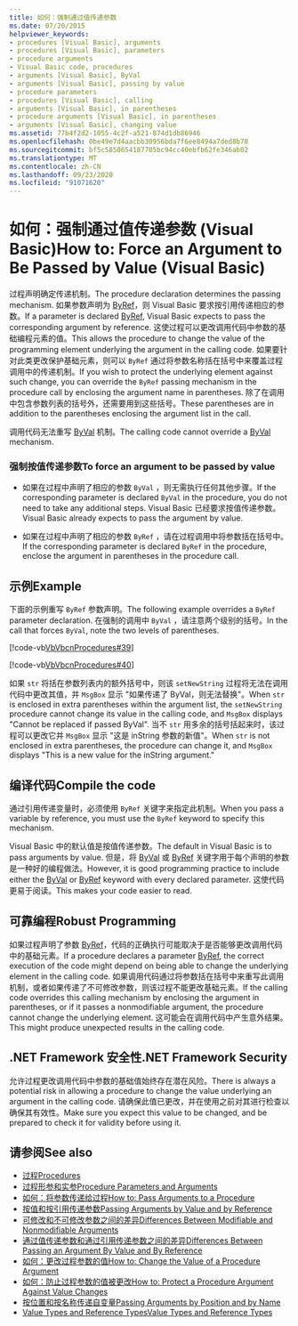 ```yaml
---
title: 如何：强制通过值传递参数
ms.date: 07/20/2015
helpviewer_keywords:
- procedures [Visual Basic], arguments
- procedures [Visual Basic], parameters
- procedure arguments
- Visual Basic code, procedures
- arguments [Visual Basic], ByVal
- arguments [Visual Basic], passing by value
- procedure parameters
- procedures [Visual Basic], calling
- arguments [Visual Basic], in parentheses
- procedure arguments [Visual Basic], in parentheses
- arguments [Visual Basic], changing value
ms.assetid: 77b4f2d2-1055-4c2f-a521-874d1db86946
ms.openlocfilehash: 0be49e7d4aacbb30956bda7f6ee8494a7ded8b78
ms.sourcegitcommit: bf5c5850654187705bc94cc40ebfb62fe346ab02
ms.translationtype: MT
ms.contentlocale: zh-CN
ms.lasthandoff: 09/23/2020
ms.locfileid: "91071620"
---
```

# <a name="how-to-force-an-argument-to-be-passed-by-value-visual-basic"></a><span data-ttu-id="6fcef-102">如何：强制通过值传递参数 (Visual Basic)</span><span class="sxs-lookup"><span data-stu-id="6fcef-102">How to: Force an Argument to Be Passed by Value (Visual Basic)</span></span>

<span data-ttu-id="6fcef-103">过程声明确定传递机制。</span><span class="sxs-lookup"><span data-stu-id="6fcef-103">The procedure declaration determines the passing mechanism.</span></span> <span data-ttu-id="6fcef-104">如果参数声明为 [ByRef](../../../language-reference/modifiers/byref.md)，则 Visual Basic 要求按引用传递相应的参数。</span><span class="sxs-lookup"><span data-stu-id="6fcef-104">If a parameter is declared [ByRef](../../../language-reference/modifiers/byref.md), Visual Basic expects to pass the corresponding argument by reference.</span></span> <span data-ttu-id="6fcef-105">这使过程可以更改调用代码中参数的基础编程元素的值。</span><span class="sxs-lookup"><span data-stu-id="6fcef-105">This allows the procedure to change the value of the programming element underlying the argument in the calling code.</span></span> <span data-ttu-id="6fcef-106">如果要针对此类更改保护基础元素，则可以 `ByRef` 通过将参数名称括在括号中来覆盖过程调用中的传递机制。</span><span class="sxs-lookup"><span data-stu-id="6fcef-106">If you wish to protect the underlying element against such change, you can override the `ByRef` passing mechanism in the procedure call by enclosing the argument name in parentheses.</span></span> <span data-ttu-id="6fcef-107">除了在调用中包含参数列表的括号外，还需要用到这些括号。</span><span class="sxs-lookup"><span data-stu-id="6fcef-107">These parentheses are in addition to the parentheses enclosing the argument list in the call.</span></span>  
  
 <span data-ttu-id="6fcef-108">调用代码无法重写 [ByVal](../../../language-reference/modifiers/byval.md) 机制。</span><span class="sxs-lookup"><span data-stu-id="6fcef-108">The calling code cannot override a [ByVal](../../../language-reference/modifiers/byval.md) mechanism.</span></span>  
  
### <a name="to-force-an-argument-to-be-passed-by-value"></a><span data-ttu-id="6fcef-109">强制按值传递参数</span><span class="sxs-lookup"><span data-stu-id="6fcef-109">To force an argument to be passed by value</span></span>  
  
- <span data-ttu-id="6fcef-110">如果在过程中声明了相应的参数 `ByVal` ，则无需执行任何其他步骤。</span><span class="sxs-lookup"><span data-stu-id="6fcef-110">If the corresponding parameter is declared `ByVal` in the procedure, you do not need to take any additional steps.</span></span> <span data-ttu-id="6fcef-111">Visual Basic 已经要求按值传递参数。</span><span class="sxs-lookup"><span data-stu-id="6fcef-111">Visual Basic already expects to pass the argument by value.</span></span>  
  
- <span data-ttu-id="6fcef-112">如果在过程中声明了相应的参数 `ByRef` ，请在过程调用中将参数括在括号中。</span><span class="sxs-lookup"><span data-stu-id="6fcef-112">If the corresponding parameter is declared `ByRef` in the procedure, enclose the argument in parentheses in the procedure call.</span></span>  
  
## <a name="example"></a><span data-ttu-id="6fcef-113">示例</span><span class="sxs-lookup"><span data-stu-id="6fcef-113">Example</span></span>  

 <span data-ttu-id="6fcef-114">下面的示例重写 `ByRef` 参数声明。</span><span class="sxs-lookup"><span data-stu-id="6fcef-114">The following example overrides a `ByRef` parameter declaration.</span></span> <span data-ttu-id="6fcef-115">在强制的调用中 `ByVal` ，请注意两个级别的括号。</span><span class="sxs-lookup"><span data-stu-id="6fcef-115">In the call that forces `ByVal`, note the two levels of parentheses.</span></span>  
  
 [!code-vb[VbVbcnProcedures#39](~/samples/snippets/visualbasic/VS_Snippets_VBCSharp/VbVbcnProcedures/VB/Class1.vb#39)]  
  
 [!code-vb[VbVbcnProcedures#40](~/samples/snippets/visualbasic/VS_Snippets_VBCSharp/VbVbcnProcedures/VB/Class1.vb#40)]  
  
 <span data-ttu-id="6fcef-116">如果 `str` 将括在参数列表内的额外括号中，则该 `setNewString` 过程将无法在调用代码中更改其值，并 `MsgBox` 显示 "如果传递了 ByVal，则无法替换"。</span><span class="sxs-lookup"><span data-stu-id="6fcef-116">When `str` is enclosed in extra parentheses within the argument list, the `setNewString` procedure cannot change its value in the calling code, and `MsgBox` displays "Cannot be replaced if passed ByVal".</span></span> <span data-ttu-id="6fcef-117">当不 `str` 用多余的括号括起来时，该过程可以更改它并 `MsgBox` 显示 "这是 inString 参数的新值"。</span><span class="sxs-lookup"><span data-stu-id="6fcef-117">When `str` is not enclosed in extra parentheses, the procedure can change it, and `MsgBox` displays "This is a new value for the inString argument."</span></span>  
  
## <a name="compile-the-code"></a><span data-ttu-id="6fcef-118">编译代码</span><span class="sxs-lookup"><span data-stu-id="6fcef-118">Compile the code</span></span>  

 <span data-ttu-id="6fcef-119">通过引用传递变量时，必须使用 `ByRef` 关键字来指定此机制。</span><span class="sxs-lookup"><span data-stu-id="6fcef-119">When you pass a variable by reference, you must use the `ByRef` keyword to specify this mechanism.</span></span>  
  
 <span data-ttu-id="6fcef-120">Visual Basic 中的默认值是按值传递参数。</span><span class="sxs-lookup"><span data-stu-id="6fcef-120">The default in Visual Basic is to pass arguments by value.</span></span> <span data-ttu-id="6fcef-121">但是，将 [ByVal](../../../language-reference/modifiers/byval.md) 或 [ByRef](../../../language-reference/modifiers/byref.md) 关键字用于每个声明的参数是一种好的编程做法。</span><span class="sxs-lookup"><span data-stu-id="6fcef-121">However, it is good programming practice to include either the [ByVal](../../../language-reference/modifiers/byval.md) or [ByRef](../../../language-reference/modifiers/byref.md) keyword with every declared parameter.</span></span> <span data-ttu-id="6fcef-122">这使代码更易于阅读。</span><span class="sxs-lookup"><span data-stu-id="6fcef-122">This makes your code easier to read.</span></span>  
  
## <a name="robust-programming"></a><span data-ttu-id="6fcef-123">可靠编程</span><span class="sxs-lookup"><span data-stu-id="6fcef-123">Robust Programming</span></span>  

 <span data-ttu-id="6fcef-124">如果过程声明了参数 [ByRef](../../../language-reference/modifiers/byref.md)，代码的正确执行可能取决于是否能够更改调用代码中的基础元素。</span><span class="sxs-lookup"><span data-stu-id="6fcef-124">If a procedure declares a parameter [ByRef](../../../language-reference/modifiers/byref.md), the correct execution of the code might depend on being able to change the underlying element in the calling code.</span></span> <span data-ttu-id="6fcef-125">如果调用代码通过将参数括在括号中来重写此调用机制，或者如果传递了不可修改参数，则该过程不能更改基础元素。</span><span class="sxs-lookup"><span data-stu-id="6fcef-125">If the calling code overrides this calling mechanism by enclosing the argument in parentheses, or if it passes a nonmodifiable argument, the procedure cannot change the underlying element.</span></span> <span data-ttu-id="6fcef-126">这可能会在调用代码中产生意外结果。</span><span class="sxs-lookup"><span data-stu-id="6fcef-126">This might produce unexpected results in the calling code.</span></span>  
  
## <a name="net-framework-security"></a><span data-ttu-id="6fcef-127">.NET Framework 安全性</span><span class="sxs-lookup"><span data-stu-id="6fcef-127">.NET Framework Security</span></span>  

 <span data-ttu-id="6fcef-128">允许过程更改调用代码中参数的基础值始终存在潜在风险。</span><span class="sxs-lookup"><span data-stu-id="6fcef-128">There is always a potential risk in allowing a procedure to change the value underlying an argument in the calling code.</span></span> <span data-ttu-id="6fcef-129">请确保此值已更改，并在使用之前对其进行检查以确保其有效性。</span><span class="sxs-lookup"><span data-stu-id="6fcef-129">Make sure you expect this value to be changed, and be prepared to check it for validity before using it.</span></span>  
  
## <a name="see-also"></a><span data-ttu-id="6fcef-130">请参阅</span><span class="sxs-lookup"><span data-stu-id="6fcef-130">See also</span></span>

- [<span data-ttu-id="6fcef-131">过程</span><span class="sxs-lookup"><span data-stu-id="6fcef-131">Procedures</span></span>](./index.md)
- [<span data-ttu-id="6fcef-132">过程形参和实参</span><span class="sxs-lookup"><span data-stu-id="6fcef-132">Procedure Parameters and Arguments</span></span>](./procedure-parameters-and-arguments.md)
- [<span data-ttu-id="6fcef-133">如何：将参数传递给过程</span><span class="sxs-lookup"><span data-stu-id="6fcef-133">How to: Pass Arguments to a Procedure</span></span>](./how-to-pass-arguments-to-a-procedure.md)
- [<span data-ttu-id="6fcef-134">按值和按引用传递参数</span><span class="sxs-lookup"><span data-stu-id="6fcef-134">Passing Arguments by Value and by Reference</span></span>](./passing-arguments-by-value-and-by-reference.md)
- [<span data-ttu-id="6fcef-135">可修改和不可修改参数之间的差异</span><span class="sxs-lookup"><span data-stu-id="6fcef-135">Differences Between Modifiable and Nonmodifiable Arguments</span></span>](./differences-between-modifiable-and-nonmodifiable-arguments.md)
- [<span data-ttu-id="6fcef-136">通过值传递参数和通过引用传递参数之间的差异</span><span class="sxs-lookup"><span data-stu-id="6fcef-136">Differences Between Passing an Argument By Value and By Reference</span></span>](./differences-between-passing-an-argument-by-value-and-by-reference.md)
- [<span data-ttu-id="6fcef-137">如何：更改过程参数的值</span><span class="sxs-lookup"><span data-stu-id="6fcef-137">How to: Change the Value of a Procedure Argument</span></span>](./how-to-change-the-value-of-a-procedure-argument.md)
- [<span data-ttu-id="6fcef-138">如何：防止过程参数的值被更改</span><span class="sxs-lookup"><span data-stu-id="6fcef-138">How to: Protect a Procedure Argument Against Value Changes</span></span>](./how-to-protect-a-procedure-argument-against-value-changes.md)
- [<span data-ttu-id="6fcef-139">按位置和按名称传递自变量</span><span class="sxs-lookup"><span data-stu-id="6fcef-139">Passing Arguments by Position and by Name</span></span>](./passing-arguments-by-position-and-by-name.md)
- [<span data-ttu-id="6fcef-140">Value Types and Reference Types</span><span class="sxs-lookup"><span data-stu-id="6fcef-140">Value Types and Reference Types</span></span>](../data-types/value-types-and-reference-types.md)
